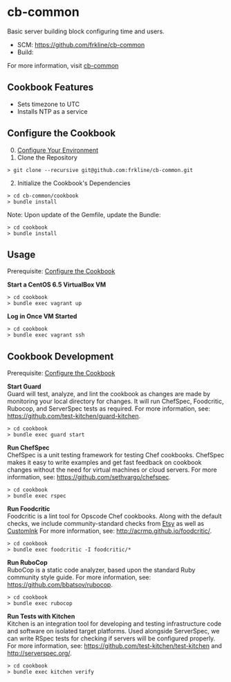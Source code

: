 # cb-common

Basic server building block configuring time and users.

- SCM: https://github.com/frkline/cb-common
- Build: 

For more information, visit [cb-common](https://github.com/frkline/cb-common)

## Cookbook Features

- Sets timezone to UTC
- Installs NTP as a service 

## Configure the Cookbook

0. [Configure Your Environment](https://github.com/frkline/dev-setup/#configure-your-environment)
1. Clone the Repository  

  ```
  > git clone --recursive git@github.com:frkline/cb-common.git
  ```  
   
2. Initialize the Cookbook's Dependencies  

  ```
  > cd cb-common/cookbook  
  > bundle install
  ```

Note: Upon update of the Gemfile, update the Bundle:
```
> cd cookbook
> bundle install
```

## Usage

Prerequisite: [Configure the Cookbook](#configure-the-cookbook)

**Start a CentOS 6.5 VirtualBox VM**
```
> cd cookbook
> bundle exec vagrant up
```

**Log in Once VM Started**
```
> cd cookbook
> bundle exec vagrant ssh
```

## Cookbook Development

Prerequisite: [Configure the Cookbook](#configure-the-cookbook)

**Start Guard**  
Guard will test, analyze, and lint the cookbook as changes are made by monitoring
your local directory for changes. It will run ChefSpec, Foodcritic, Rubocop, and ServerSpec tests
as required. For more information, see: https://github.com/test-kitchen/guard-kitchen.
```
> cd cookbook
> bundle exec guard start
```

**Run ChefSpec**  
ChefSpec is a unit testing framework for testing Chef cookbooks. ChefSpec makes it easy to write examples and get fast feedback on cookbook changes without the need for virtual machines or cloud servers. For more information, see: https://github.com/sethvargo/chefspec.
```
> cd cookbook
> bundle exec rspec
```

**Run Foodcritic**  
Foodcritic is a lint tool for Opscode Chef cookbooks. Along with the default checks, we include community-standard checks from [Etsy](https://github.com/etsy/foodcritic-rules) as well as [CustomInk](https://github.com/customink-webops/foodcritic-rules) For more information, see: http://acrmp.github.io/foodcritic/.
```
> cd cookbook
> bundle exec foodcritic -I foodcritic/*
```

**Run RuboCop**  
RuboCop is a static code analyzer, based upon the standard Ruby community style guide. For more information, see: https://github.com/bbatsov/rubocop.
```
> cd cookbook
> bundle exec rubocop
```

**Run Tests with Kitchen**  
Kitchen is an integration tool for developing and testing infrastructure code and software on isolated target platforms. Used alongside ServerSpec, we can write RSpec tests for checking if servers will be configured properly. For more information, see: https://github.com/test-kitchen/test-kitchen and http://serverspec.org/.
```
> cd cookbook
> bundle exec kitchen verify
```

